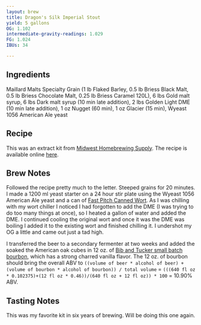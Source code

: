 ```yaml
---
layout: brew
title: Dragon's Silk Imperial Stout
yield: 5 gallons
OG: 1.102
intermediate-gravity-readings: 1.029
FG: 1.024
IBUs: 34

---
```


## Ingredients
Maillard Malts Specialty Grain (1 lb Flaked Barley, 0.5 lb Briess Black Malt, 0.5 lb Briess Chocolate Malt, 0.25 lb Briess Caramel 120L), 6 lbs Gold malt syrup, 6 lbs Dark malt syrup (10 min late addition), 2 lbs Golden Light DME (10 min late addition), 1 oz Nugget (60 min), 1 oz Glacier (15 min), Wyeast 1056 American Ale yeast

## Recipe
This was an extract kit from [Midwest Homebrewing Supply](https://www.midwestsupplies.com/products/dragon-s-silk-imperial-stout-extract-kit). The recipe is available online [here](https://cdn.shopify.com/s/files/1/2785/6868/t/3/assets/DragonsSilk-1526680194582.pdf?6488571249124439760).

## Brew Notes
Followed the recipe pretty much to the letter. Steeped grains for 20 minutes. I made a 1200 ml yeast starter on a 24 hour stir plate using the Wyeast 1056 American Ale yeast and a can of [Fast Pitch Canned Wort](https://www.northernbrewer.com/products/fast-pitch-canned-wort-4-pack). As I was chilling with my wort chiller I noticed I had forgotten to add the DME (I was trying to do too many things at once), so I heated a gallon of water and added the DME. I continued cooling the original wort and once it was the DME was boiling I added it to the existing wort and finished chilling it. I undershot my OG a little and came out just a tad high. 

I transferred the beer to a secondary fermenter at two weeks and added the soaked the American oak cubes in 12 oz. of [Bib and Tucker small batch bourbon](https://distiller.com/spirits/bib-tucker-small-batch-bourbon), which has a strong charred vanilla flavor. The 12 oz. of bourbon should bring the overall ABV to `((volume of beer * alcohol of beer) + (volume of bourbon * alcohol of bourbon)) / total volume` = `(((640 fl oz * 0.102375)+(12 fl oz * 0.46))/(640 fl oz + 12 fl oz)) * 100` = 10.90% ABV.

## Tasting Notes
This was my favorite kit in six years of brewing. Will be doing this one again.
